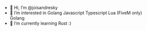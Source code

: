 - 👋 Hi, I’m @joisandresky
- 👀 I’m interested in Golang Javascript Typescript Lua (FiveM only) Golang
- 🌱 I’m currently learning Rust :)
<!-- - 💞️ I’m looking to collaborate on ...
- 📫 How to reach me ... -->

<!---
joisandresky/joisandresky is a ✨ special ✨ repository because its `README.md` (this file) appears on your GitHub profile.
You can click the Preview link to take a look at your changes.
--->
